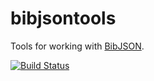 bibjsontools
============

Tools for working with [BibJSON](http://bibjson.org/).


[![Build Status](https://secure.travis-ci.org/lawlesst/bibjsontools.png)](http://travis-ci.org/lawlesst/bibjsontools)
